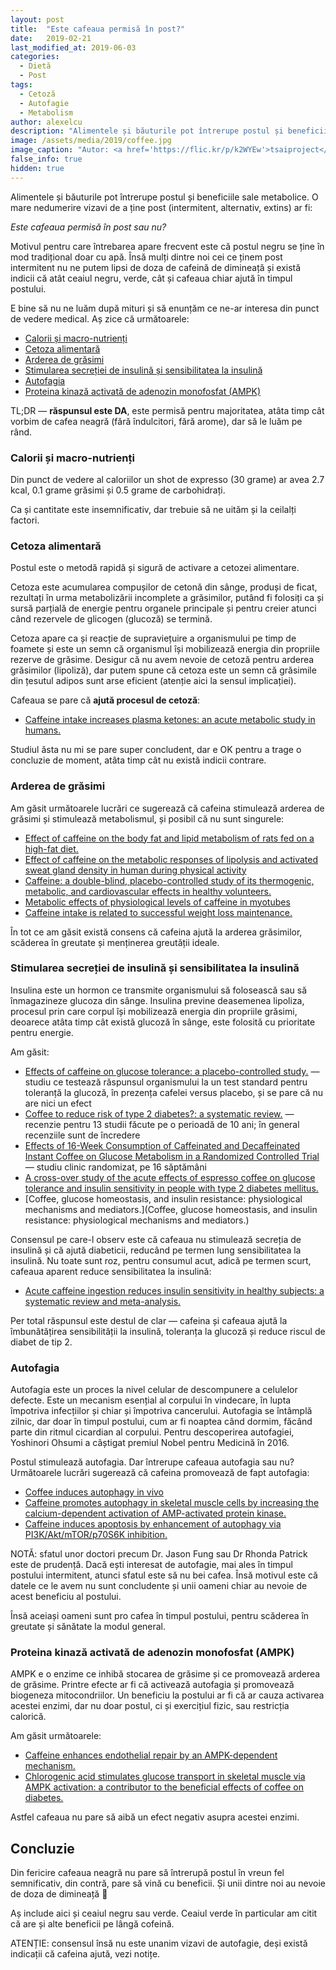 ```yaml
---
layout: post
title:  "Este cafeaua permisă în post?"
date:   2019-02-21
last_modified_at: 2019-06-03
categories:
  - Dietă
  - Post
tags:
  - Cetoză
  - Autofagie
  - Metabolism
author: alexelcu
description: "Alimentele și băuturile pot întrerupe postul și beneficiile sale metabolice. O mare nedumerire vizavi de a ține post (intermitent, alternativ, extins) ar fi: <i>Este cafeaua permisă în post sau nu?</i>"
image: /assets/media/2019/coffee.jpg
image_caption: "Autor: <a href='https://flic.kr/p/k2WYEw'>tsaiproject</a>"
false_info: true
hidden: true
---
```


<p class="intro">Alimentele și băuturile pot întrerupe postul și beneficiile sale metabolice. O mare nedumerire vizavi de a ține post (intermitent, alternativ, extins) ar fi:
</p>

<p class="intro"><i>Este cafeaua permisă în post sau nu?</i></p>

Motivul pentru care întrebarea apare frecvent este că postul negru se ține în mod tradițional doar cu apă. Însă mulți dintre noi cei ce ținem post intermitent nu ne putem lipsi de doza de cafeină de dimineață și există indicii că atât ceaiul negru, verde, cât și cafeaua chiar ajută în timpul postului.

E bine să nu ne luăm după mituri și să enunțăm ce ne-ar interesa din punct de vedere medical. Aș zice că următoarele:

- [Calorii și macro-nutrienți](#calorii-și-macro-nutrienți)
- [Cetoza alimentară](#cetoza-alimentară)
- [Arderea de grăsimi](#arderea-de-grăsimi)
- [Stimularea secreției de insulină și sensibilitatea la insulină](#stimularea-secreției-de-insulină-și-sensibilitatea-la-insulină)
- [Autofagia](#autofagia)
- [Proteina kinază activată de adenozin monofosfat (AMPK)](#proteina-kinază-activată-de-adenozin-monofosfat-ampk)

TL;DR — **răspunsul este DA**, este permisă pentru majoritatea, atâta timp cât vorbim de cafea neagră (fără îndulcitori, fără arome), dar să le luăm pe rând.

### Calorii și macro-nutrienți

Din punct de vedere al caloriilor un shot de expresso (30 grame) ar avea 2.7 kcal, 0.1 grame grăsimi și 0.5 grame de carbohidrați.

Ca și cantitate este insemnificativ, dar trebuie să ne uităm și la ceilalți factori.

### Cetoza alimentară

Postul este o metodă rapidă și sigură de activare a cetozei alimentare.

Cetoza este acumularea compușilor de cetonă din sânge, produși de ficat, rezultați în urma metabolizării incomplete a grăsimilor, putând fi folosiți ca și sursă parțială de energie pentru organele principale și pentru creier atunci când rezervele de glicogen (glucoză) se termină.

Cetoza apare ca și reacție de supraviețuire a organismului pe timp de foamete și este un semn că organismul își mobilizează energia din propriile rezerve de grăsime. Desigur că nu avem nevoie de cetoză pentru arderea grăsimilor (lipoliză), dar putem spune că cetoza este un semn că grăsimile din țesutul adipos sunt arse eficient (atenție aici la sensul implicației).

Cafeaua se pare că **ajută procesul de cetoză**:

- [Caffeine intake increases plasma ketones: an acute metabolic study in humans.](https://www.ncbi.nlm.nih.gov/pubmed/28177691)

Studiul ăsta nu mi se pare super concludent, dar e OK pentru a trage o concluzie de moment, atâta timp cât nu există indicii contrare.

### Arderea de grăsimi

Am găsit următoarele lucrări ce sugerează că cafeina stimulează arderea de grăsimi și stimulează metabolismul, și posibil că nu sunt singurele:

- [Effect of caffeine on the body fat and lipid metabolism of rats fed on a high-fat diet.](https://www.ncbi.nlm.nih.gov/pubmed/16306706)
- [Effect of caffeine on the metabolic responses of lipolysis and activated sweat gland density in human during physical activity](https://link.springer.com/article/10.1007/s10068-010-0151-6)
- [Caffeine: a double-blind, placebo-controlled study of its thermogenic, metabolic, and cardiovascular effects in healthy volunteers.](https://www.ncbi.nlm.nih.gov/pubmed/2333832)
- [Metabolic effects of physiological levels of caffeine in myotubes](https://link.springer.com/article/10.1007%2Fs13105-017-0601-1)
- [Caffeine intake is related to successful weight loss maintenance.](https://www.ncbi.nlm.nih.gov/pubmed/26554757)

În tot ce am găsit există consens că cafeina ajută la arderea grăsimilor, scăderea în greutate și menținerea greutății ideale.

### Stimularea secreției de insulină și sensibilitatea la insulină

Insulina este un hormon ce transmite organismului să folosească sau să înmagazineze glucoza din sânge. Insulina previne deasemenea lipoliza, procesul prin care corpul își mobilizează energia din propriile grăsimi, deoarece atâta timp cât există glucoză în sânge, este folosită cu prioritate pentru energie.

Am găsit:

- [Effects of caffeine on glucose tolerance: a placebo-controlled study.](https://www.ncbi.nlm.nih.gov/m/pubmed/9846599/) — studiu ce testează răspunsul organismului la un test standard pentru toleranță la glucoză, în prezența cafelei versus placebo, și se pare că nu are nici un efect
- [Coffee to reduce risk of type 2 diabetes?: a systematic review.](https://www.ncbi.nlm.nih.gov/pubmed/22497654) — recenzie pentru 13 studii făcute pe o perioadă de 10 ani; în general recenziile sunt de încredere
- [Effects of 16-Week Consumption of Caffeinated and Decaffeinated Instant Coffee on Glucose Metabolism in a Randomized Controlled Trial](https://www.ncbi.nlm.nih.gov/pmc/articles/PMC3502017/) — studiu clinic randomizat, pe 16 săptămâni
- [A cross-over study of the acute effects of espresso coffee on glucose tolerance and insulin sensitivity in people with type 2 diabetes mellitus.](https://www.ncbi.nlm.nih.gov/pubmed/22459614)
- [Coffee, glucose homeostasis, and insulin resistance: physiological mechanisms and mediators.](Coffee, glucose homeostasis, and insulin resistance: physiological mechanisms and mediators.)

Consensul pe care-l observ este că cafeaua nu stimulează secreția de insulină și că ajută diabeticii, reducând pe termen lung sensibilitatea la insulină. Nu toate sunt roz, pentru consumul acut, adică pe termen scurt, cafeaua aparent reduce sensibilitatea la insulină:

- [Acute caffeine ingestion reduces insulin sensitivity in healthy subjects: a systematic review and meta-analysis.](https://www.ncbi.nlm.nih.gov/pubmed/28031026)

Per total răspunsul este destul de clar — cafeina și cafeaua ajută la îmbunătățirea sensibilității la insulină, toleranța la glucoză și reduce riscul de diabet de tip 2.

### Autofagia

Autofagia este un proces la nivel celular de descompunere a celulelor defecte. Este un mecanism esențial al corpului în vindecare, în lupta împotriva infecțiilor și chiar și împotriva cancerului. Autofagia se întâmplă zilnic, dar doar în timpul postului, cum ar fi noaptea când dormim, făcând parte din ritmul cicardian al corpului. Pentru descoperirea autofagiei, Yoshinori Ohsumi a câștigat premiul Nobel pentru Medicină în 2016.

Postul stimulează autofagia. Dar întrerupe cafeaua autofagia sau nu? Următoarele lucrări sugerează că cafeina promovează de fapt autofagia:

- [Coffee induces autophagy in vivo](https://www.ncbi.nlm.nih.gov/pmc/articles/PMC4111762/)
- [Caffeine promotes autophagy in skeletal muscle cells by increasing the calcium-dependent activation of AMP-activated protein kinase.](https://www.ncbi.nlm.nih.gov/pubmed/25268764)
- [Caffeine induces apoptosis by enhancement of autophagy via PI3K/Akt/mTOR/p70S6K inhibition.](https://www.ncbi.nlm.nih.gov/pubmed/21081844)

NOTĂ: sfatul unor doctori precum Dr. Jason Fung sau Dr Rhonda Patrick este de prudență. Dacă ești interesat de autofagie, mai ales în timpul postului intermitent, atunci sfatul este să nu bei cafea. Însă motivul este că datele ce le avem nu sunt concludente și unii oameni chiar au nevoie de acest beneficiu al postului.

Însă aceiași oameni sunt pro cafea în timpul postului, pentru scăderea în greutate și sănătate la modul general.

### Proteina kinază activată de adenozin monofosfat (AMPK)

AMPK e o enzime ce inhibă stocarea de grăsime și ce promovează arderea de grăsime. Printre efecte ar fi că activează autofagia și promovează biogeneza mitocondriilor. Un beneficiu la postului ar fi că ar cauza activarea acestei enzimi, dar nu doar postul, ci și exercițiul fizic, sau restricția calorică.

Am găsit următoarele:

- [Caffeine enhances endothelial repair by an AMPK-dependent mechanism.](https://www.ncbi.nlm.nih.gov/pubmed/18757291)
- [Chlorogenic acid stimulates glucose transport in skeletal muscle via AMPK activation: a contributor to the beneficial effects of coffee on diabetes.](https://www.ncbi.nlm.nih.gov/pubmed/22412912)

Astfel cafeaua nu pare să aibă un efect negativ asupra acestei enzimi.

## Concluzie

Din fericire cafeaua neagră nu pare să întrerupă postul în vreun fel semnificativ, din contră, pare să vină cu beneficii. Și unii dintre noi au nevoie de doza de dimineață 🙂

Aș include aici și ceaiul negru sau verde. Ceaiul verde în particular am citit că are și alte beneficii pe lângă cofeină.

ATENȚIE: consensul însă nu este unanim vizavi de autofagie, deși există indicații că cafeina ajută, vezi notițe.
